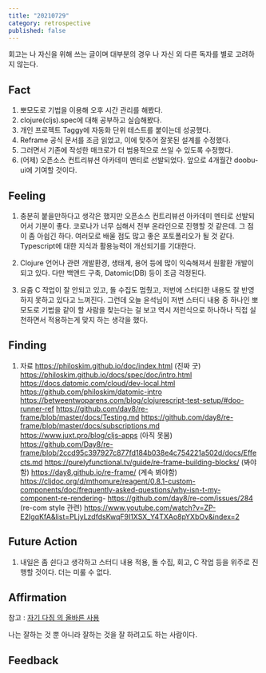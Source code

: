 ```yaml
---
title: "20210729"
category: retrospective
published: false
---
```

회고는 나 자신을 위해 쓰는 글이며 대부분의 경우 나 자신 외 다른 독자를 별로 고려하지 않는다.

## Fact

1. 뽀모도로 기법을 이용해 오후 시간 관리를 해봤다.
2. clojure(cljs).spec에 대해 공부하고 실습해봤다.
3. 개인 프로젝트 Taggy에 자동화 단위 테스트를 붙이는데 성공했다.
4. Reframe 공식 문서를 조금 읽었고, 이에 맞추어 잘못된 설계를 수정했다.
5. 그러면서 기존에 작성한 매크로가 더 범용적으로 쓰일 수 있도록 수정했다.
6. (어제) 오픈소스 컨트리뷰션 아카데미 멘티로 선발되었다. 앞으로 4개월간 doobu-ui에 기여할 것이다.

## Feeling

1. 충분히 붙을만하다고 생각은 했지만 오픈소스 컨트리뷰션 아카데미 멘티로 선발되어서 기분이 좋다. 코로나가 너무 심해서 전부 온라인으로 진행할 것 같은데. 그 점이 좀 아쉽긴 하다. 여러모로 배울 점도 많고 좋은 포토폴리오가 될 것 같다. Typescript에 대한 지식과 활용능력이 개선되기를 기대한다.

2. Clojure 언어나 관련 개발환경, 생태계, 용어 등에 많이 익숙해져서 원활환 개발이 되고 있다. 다만 백앤드 구축, Datomic(DB) 등이 조금 걱정된다.

3. 요즘 C 작업이 잘 안되고 있고, 돌 수집도 멈췄고, 저번에 스터디한 내용도 잘 반영하지 못하고 있다고 느껴진다. 그런데 오늘 윤석님이 저번 스터디 내용 중 하나인 뽀모도로 기법을 같이 할 사람을 찾는다는 걸 보고 역시 저런식으로 하나하나 직접 실천하면서 적용하는게 맞지 하는 생각을 했다.

## Finding

1. 자료
<https://philoskim.github.io/doc/index.html> (진짜 굿)
<https://philoskim.github.io/docs/spec/doc/intro.html>
<https://docs.datomic.com/cloud/dev-local.html>
<https://github.com/philoskim/datomic-intro>
<https://betweentwoparens.com/blog/clojurescript-test-setup/#doo-runner-ref>
<https://github.com/day8/re-frame/blob/master/docs/Testing.md>
<https://github.com/day8/re-frame/blob/master/docs/subscriptions.md>
<https://www.juxt.pro/blog/cljs-apps> (아직 못봄)
<https://github.com/Day8/re-frame/blob/2ccd95c397927c877fd184b038e4c754221a502d/docs/Effects.md>
<https://purelyfunctional.tv/guide/re-frame-building-blocks/> (봐야함)
<https://day8.github.io/re-frame/> (계속 봐야함)
<https://cljdoc.org/d/mthomure/reagent/0.8.1-custom-components/doc/frequently-asked-questions/why-isn-t-my-component-re-rendering>-
<https://github.com/day8/re-com/issues/284> (re-com style 관련)
<https://www.youtube.com/watch?v=ZP-E2IgqKfA&list=PLjyLzdfdsKwqF9I1XSX_Y4TXAo8pYXbOv&index=2>

## Future Action

1. 내일은 좀 쉰다고 생각하고 스터디 내용 적용, 돌 수집, 회고, C 작업 등을 위주로 진행할 것이다. 더는 미룰 수 없다.

## Affirmation

참고 : [자기 다짐 의 올바른 사용](https://escapefromcoding.tistory.com/301)

나는 잘하는 것 뿐 아니라 잘하는 것을 잘 하려고도 하는 사람이다.

## Feedback
